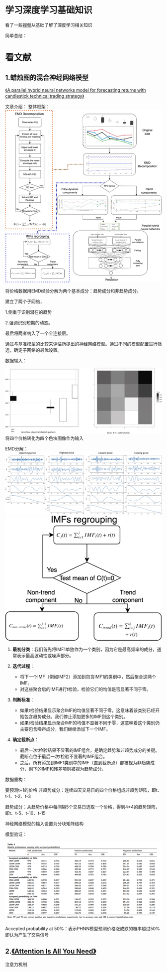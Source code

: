 
# 学习深度学习基础知识
看了一些[视频](https://www.bilibili.com/video/BV1K94y1Z7wn/?spm_id_from=333.999.0.0&vd_source=34a5f439de2d2dbd8776ab6af661b559)从基础了解了深度学习相关知识

简单总结：


# 看文献

## 1.蜡烛图的混合神经网络模型

[《A parallel hybrid neural networks model for forecasting returns with candlestick technical trading strategy》](https://doi.org/10.1016/j.eswa.2024.124486)

文章介绍：
整体框架：
![alt text](Figs/24-0710/Fig4.png)

将价格数据用EMD经验分解为两个基本成分：趋势成分和非趋势成分。

建立了两个子网络，

1.侧重于识别潜在的趋势

2.强调识别短期的动态。

最后将两者纳入了一个全连接层。

通过与基准模型的比较来评估所提出的神经网络模型。通过不同的模型配置进行筛选，确定子网络的最优设置。

数据输入：

![alt text](Figs/24-0710/Fig5.png)
将四个价格转化为四个色块图像作为输入


EMD分解：
![alt text](Figs/24-0710/fig6.jpg)
![alt text](Figs/24-0710/fig7.jpg)

1. **最初分类**：我们首先将IMF1单独作为一个类别，因为它是最高频率的成分，通常表示最高波动性或噪声部分。

2. **迭代过程**：
   - 将下一个IMF（例如IMF2）添加到包含IMF1的类别中，然后聚合这两个IMF。
   - 对这些聚合后的IMF进行t检验，检验它们的均值是否显著不同于零。

3. **判断标准**：
   - 如果t检验结果显示聚合IMF的均值显著不同于零，这意味着该类别已经开始包含趋势成分。我们停止添加更多的IMF到这个类别。
   - 如果t检验结果显示聚合IMF的均值不显著不同于零，这意味着这个类别仍主要包含噪声成分，我们继续添加下一个IMF。

4. **确定截断点**：
   - 最后一次t检验结果不显著的IMF组合，是确定趋势和非趋势成分的关键。截断点位于最后一次t检验不显著的IMF组合。
   - 之后，所有添加到IMF1类别中的IMF（直到截断点）都被视为非趋势成分，剩下的IMF和残差项则被视为趋势成分。



数据重构：

要预测t+1的价格
非趋势成分：连续四天交易日的四个价格组成非趋势矩阵，即t、t-1、t-2、t-3

趋势成分：从趋势价格中每间隔5个交易日选取一个价格，得到4*4的趋势矩阵，即t、t-5、t-10、t-15

神经网络模型的输入设置为分块矩阵结构



模型验证：

![alt text](Figs/24-0710/table4.png)

Accepted probability at 50%：表示PHNN模型预测价格涨或跌的概率超过50%即认为产生了交易信号


## 2.[《Attention Is All You Need》](https://arxiv.org/abs/1706.03762)

注意力机制